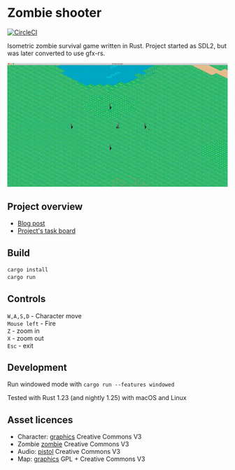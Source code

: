 # Zombie shooter

[![CircleCI](https://circleci.com/bb/laastine-ci/zombie-shooter/tree/master.svg?style=svg&circle-token=6f849c254dd78a3b0a19eccb75197d5325235b3f)](https://circleci.com/bb/laastine-ci/zombie-shooter/tree/master)

Isometric zombie survival game written in Rust.
Project started as SDL2, but was later converted to use gfx-rs.

<img src="assets/zombie-shooter-gl-2018-01-24.gif" alt="preview">

## Project overview
- [Blog post](https://laastine.kapsi.fi/code/2018/01/07/zombie-shooter.html)
- [Project's task board](https://github.com/Laastine/zombie-shooter/projects/1)

## Build

```bash
cargo install
cargo run
```

## Controls

`W,A,S,D` - Character move<br/>
`Mouse left` - Fire<br/>
`Z` - zoom in<br/>
`X` - zoom out<br/>
`Esc` - exit

## Development

Run windowed mode with `cargo run --features windowed`

Tested with Rust 1.23 (and nightly 1.25) with macOS and Linux

## Asset licences

* Character: [graphics](http://opengameart.org/content/tmim-heroine-bleeds-game-art) Creative Commons V3
* Zombie [zombie](http://opengameart.org/content/zombie-sprites) Creative Commons V3
* Audio: [pistol](http://opengameart.org/content/chaingun-pistol-rifle-shotgun-shots) Creative Commons V3
* Map: [graphics](http://opengameart.org/content/tiled-terrains) GPL + Creative Commons V3
